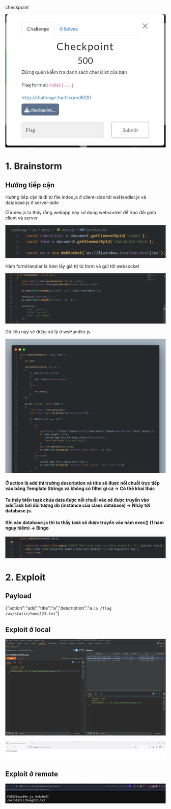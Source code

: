 checkpoint

![image](img/img1.jpeg)
# 1. Brainstorm
## Hướng tiếp cận

Hướng tiếp cận là đi từ file index.js ở client-side tới wsHandler.js và database.js ở server-side

Ở index.js ta thấy rằng webapp này sử dụng websocket để trao đổi giữa client và server

![image](img/img2.png)

Hàm formHandler là hàm lấy giá trị từ form và gửi tới websocket

![image](img/img3.png)

Dữ liệu này sẽ được xử lý ở wsHandler.js 

![image](img/img4.png)

#### Ở action là add thì trường description và title sẽ được nối chuỗi trực tiếp vào bằng Template Strings và không có filter gì cả → Có thể khai thác

#### Ta thấy biến task chứa data được nối chuỗi vào sẽ được truyền vào addTask bởi đối tượng db (instance của class database) → Nhảy tới database.js.

#### Khi vào database.js thì ta thấy task sẽ được truyền vào hàm exec() (1 hàm nguy hiểm) → Bingo

![image](img/img5.png)

# 2. Exploit

## Payload

{"action":"add","title":"a","description":"a `cp /flag /ws/static/hung123.txt`"}

## Exploit ở local

![image](img/img6.png)

![image](img/img7.png)

## Exploit ở remote

![image](img/img8.png)
